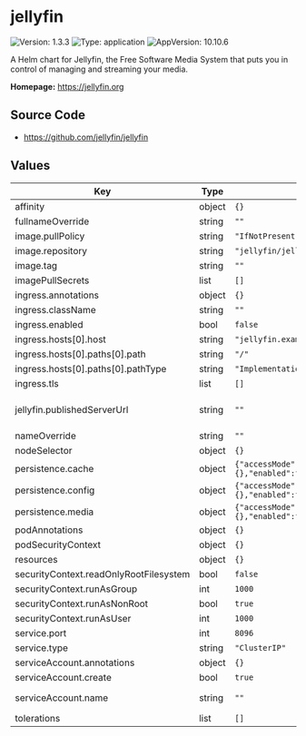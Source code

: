 # jellyfin

![Version: 1.3.3](https://img.shields.io/badge/Version-1.3.3-informational?style=flat-square) ![Type: application](https://img.shields.io/badge/Type-application-informational?style=flat-square) ![AppVersion: 10.10.6](https://img.shields.io/badge/AppVersion-10.10.6-informational?style=flat-square)

A Helm chart for Jellyfin, the Free Software Media System that puts you in control of managing and streaming your media.

**Homepage:** <https://jellyfin.org>

## Source Code

* <https://github.com/jellyfin/jellyfin>

## Values

| Key | Type | Default | Description |
|-----|------|---------|-------------|
| affinity | object | `{}` |  |
| fullnameOverride | string | `""` |  |
| image.pullPolicy | string | `"IfNotPresent"` |  |
| image.repository | string | `"jellyfin/jellyfin"` |  |
| image.tag | string | `""` | Overrides the image tag whose default is the chart appVersion. |
| imagePullSecrets | list | `[]` |  |
| ingress.annotations | object | `{}` |  |
| ingress.className | string | `""` |  |
| ingress.enabled | bool | `false` |  |
| ingress.hosts[0].host | string | `"jellyfin.example.com"` |  |
| ingress.hosts[0].paths[0].path | string | `"/"` |  |
| ingress.hosts[0].paths[0].pathType | string | `"ImplementationSpecific"` |  |
| ingress.tls | list | `[]` |  |
| jellyfin.publishedServerUrl | string | `""` | See PublishedServerUrl at https://jellyfin.org/docs/general/administration/configuration#main-configuration-options |
| nameOverride | string | `""` |  |
| nodeSelector | object | `{}` |  |
| persistence.cache | object | `{"accessMode":"ReadWriteOnce","annotations":{},"enabled":false,"existingClaim":"","size":"10Gi","storageClass":""}` | Persistence config for the /cache volume |
| persistence.config | object | `{"accessMode":"ReadWriteOnce","annotations":{},"enabled":false,"existingClaim":"","size":"1Gi","storageClass":""}` | Persistence config for the /config volume |
| persistence.media | object | `{"accessMode":"ReadWriteOnce","annotations":{},"enabled":false,"existingClaim":"","size":"10Gi","storageClass":""}` | Persistence config for the /media volume |
| podAnnotations | object | `{}` |  |
| podSecurityContext | object | `{}` |  |
| resources | object | `{}` |  |
| securityContext.readOnlyRootFilesystem | bool | `false` |  |
| securityContext.runAsGroup | int | `1000` |  |
| securityContext.runAsNonRoot | bool | `true` |  |
| securityContext.runAsUser | int | `1000` |  |
| service.port | int | `8096` |  |
| service.type | string | `"ClusterIP"` |  |
| serviceAccount.annotations | object | `{}` | Annotations to add to the service account |
| serviceAccount.create | bool | `true` | Specifies whether a service account should be created |
| serviceAccount.name | string | `""` | The name of the service account to use. If not set and create is true, a name is generated using the fullname template |
| tolerations | list | `[]` |  |

